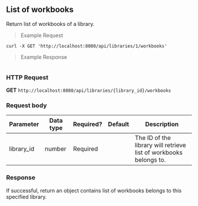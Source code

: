 ## List of workbooks
Return list of workbooks of a library.

> Example Request

```shell
curl -X GET 'http://localhost:8080/api/libraries/1/workbooks'
```

> Example Response

```json
```

### HTTP Request
**GET** `http://localhost:8080/api/libraries/{library_id}/workbooks`

### Request body

| Parameter       | Data type | Required? | Default | Description |
| --------------- | --------- | --------- | ------- | ----------- |
|library_id | number | Required | | The ID of the library will retrieve list of workbooks belongs to.


### Response
If successful, return an object contains list of workbooks belongs to this specified library.


